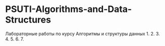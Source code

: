 # PSUTI-Algorithms-and-Data-Structures
Лабораторные работы по курсу Алгоритмы и структуры данных
1.
2.
3.
4.
5.
6.
7.

